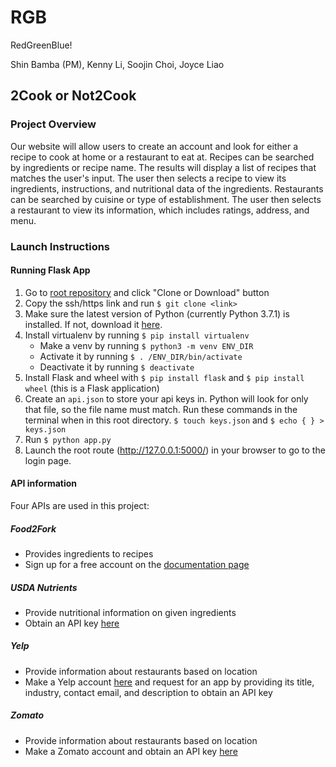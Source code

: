 # RGB
RedGreenBlue!

Shin Bamba (PM), Kenny Li, Soojin Choi, Joyce Liao

## 2Cook or Not2Cook

### Project Overview
Our website will allow users to create an account and look for either a recipe to cook at home or a restaurant to eat at.
Recipes can be searched by ingredients or recipe name. The results will display a list of recipes that matches the user's input. The user then selects a recipe to view its ingredients, instructions, and nutritional data of the ingredients.
Restaurants can be searched by cuisine or type of establishment. The user then selects a restaurant to view its information, which includes ratings, address, and menu.

### Launch Instructions
#### Running Flask App
1. Go to [root repository](https://github.com/shinbamba/RGB) and click "Clone or Download" button
2. Copy the ssh/https link and run `$ git clone <link>`
3. Make sure the latest version of Python (currently Python 3.7.1) is installed. If not, download it [here](https://www.python.org/downloads/).
4. Install virtualenv by running `$ pip install virtualenv`
   * Make a venv by running `$ python3 -m venv ENV_DIR`
   * Activate it by running `$ . /ENV_DIR/bin/activate`
   * Deactivate it by running `$ deactivate`
5. Install Flask and wheel with `$ pip install flask` and `$ pip install wheel` (this is a Flask application)
6. Create an `api.json` to store your api keys in. Python will look for only that file, so the file name must match.
   Run these commands in the terminal when in this root directory.
   `$ touch keys.json` and `$ echo { } > keys.json`
7. Run `$ python app.py`
8. Launch the root route (http://127.0.0.1:5000/) in your browser to go to the login page.

#### API information
Four APIs are used in this project:
##### Food2Fork
* Provides ingredients to recipes
* Sign up for a free account on the [documentation page](https://www.food2fork.com/about/api)
##### USDA Nutrients
* Provide nutritional information on given ingredients
* Obtain an API key [here](https://api.data.gov/signup/)
##### Yelp
* Provide information about restaurants based on location
* Make a Yelp account [here](https://www.yelp.com/fusion) and request for an app by providing its title, industry, contact email, and description to obtain an API key
##### Zomato
* Provide information about restaurants based on location
* Make a Zomato account and obtain an API key [here](https://developers.zomato.com/api#headline1)
